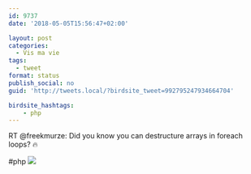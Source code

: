 ```yaml
---
id: 9737
date: '2018-05-05T15:56:47+02:00'

layout: post
categories:
  - Vis ma vie
tags:
  - tweet
format: status
publish_social: no
guid: 'http://tweets.local/?birdsite_tweet=992795247934664704'

birdsite_hashtags:
    - php
---
```


RT @freekmurze: Did you know you can destructure arrays in foreach loops? 🔥

\#php ![](http://tweets.local/wp-content/uploads/twitter-archive/tweets_media/992795247934664704-DcV5XAcW4AEhmWE.jpg)